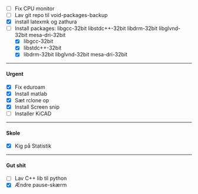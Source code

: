  - [ ] Fix CPU monitor
 - [ ] Lav git repo til void-packages-backup
 - [x] install latexmk og zathura
 - [ ] Install packages: libgcc-32bit libstdc++-32bit libdrm-32bit libglvnd-32bit mesa-dri-32bit 
	 - [x] libgcc-32bit
	 - [x] libstdc++-32bit
	 - [x] libdrm-32bit libglvnd-32bit mesa-dri-32bit

---
#### Urgent
- [x] Fix eduroam
- [x] Install matlab
- [x] Sæt rclone op
- [x] Install Screen snip
- [ ] Installer KiCAD

---
#### Skole
- [x] Kig på Statistik

---
#### Gut shit
- [ ] Lav C++ lib til python
- [x] Ændre pause-skærm